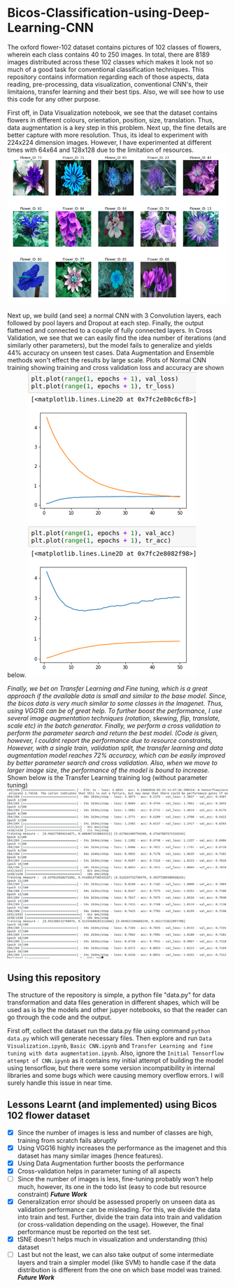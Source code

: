 # Bicos-Classification-using-Deep-Learning-CNN

The oxford flower-102 dataset contains pictures of 102 classes of flowers, wherein each class contains 40 to 250 images. In total, there are 8189 images distributed across these 102 classes which makes it look not so much of a good task for conventional classification techniques. This repository contains information regarding each of those aspects, data reading, pre-processing, data visualization, conventional CNN's, their limitaions, transfer learning and their best tips. Also, we will see how to use this code for any other purpose.

First off, in Data Visualization notebook, we see that the dataset contains flowers in different colours, orientation, position, size, translation. Thus, data augmentation is a key step in this problem. Next up, the fine details are better capture with more resolution. Thus, its ideal to experiment with 224x224 dimension images. However, I have experimented at different times with 64x64 and 128x128 due to the limitation of resources. ![A graphical plot from visualization](https://raw.githubusercontent.com/hmishra2250/Bicos-Classification-using-Deep-Learning-CNN/master/media/Flowers.png "Flower Visualization")

Next up, we build (and see) a normal CNN with 3 Convolution layers, each followed by pool layers and Dropout at each step. Finally, the output flattened and connected to a couple of fully connected layers. In Cross Validation, we see that we can easily find the idea number of iterations (and similarly other parameters), but the model fails to generalize and yields 44% accuracy on unseen test cases. Data Augmentation and Ensemble methods won't effect the results by large scale. Plots of Normal CNN training showing training and cross validation loss and accuracy are shown below. ![Plots of Normal CNN training](https://raw.githubusercontent.com/hmishra2250/Bicos-Classification-using-Deep-Learning-CNN/master/media/Logs%20plots.png)

_Finally, we bet on Transfer Learning and Fine tuning, which is a great approach if the available data is small and similar to the base model. Since, the bicos data is very much similar to some classes in the Imagenet. Thus, using VGG16 can be of great help. To further boost the performance, I use several image augmentation techniques (rotation, skewing, flip, translate, scale etc) in the batch generator. Finally, we perform a cross validation to perform the parameter search and return the best model. (Code is given, however, I couldnt report the performance due to resource constraints, However, with a single train, validation split, the transfer learning and data augmentation model reaches 72% accuracy, which can be easily improved by better parameter search and cross validation. Also, when we move to larger image size, the performance of the model is bound to increase._ Shown below is the Transfer Learning training log (without parameter tuning) ![Transfer Learning training log (without parameter tuning)](https://raw.githubusercontent.com/hmishra2250/Bicos-Classification-using-Deep-Learning-CNN/master/media/Logs.png)

## Using this repository
The structure of the repository is simple, a python file "data.py" for data transformation and data files generation in different shapes, which will be used as is by the models and other jupyer notebooks, so that the reader can go through the code and the output.

First off, collect the dataset run the data.py file using command `python data.py` which will generate necessary files. Then explore and run `Data Visualization.ipynb`, `Basic CNN.ipynb` and `Transfer Learning and fine tuning with data augmentation.ipynb`. Also, ignore the `Initial Tensorflow attempt of CNN.ipynb` as it contains my initial attempt of building the model using tensorflow, but there were some version incompatibility in internal libraries and some bugs which were causing memory overflow errors. I will surely handle this issue in near time.

## Lessons Learnt (and implemented) using Bicos 102 flower dataset
- [x] Since the number of images is less and number of classes are high, training from scratch fails abruptly
- [x] Using VGG16 highly increases the performance as the imagenet and this dataset has many similar images (hence features).
- [x] Using Data Augmentation further boosts the performance
- [x] Cross-validation helps in parameter tuning of all aspects
- [ ] Since the number of images is less, fine-tuning probably won't help much, however, its one in the todo list (easy to code but resource constraint) **_Future Work_**
- [x] Generalization error should be assessed properly on unseen data as validation performance can be misleading. For this, we divide the data into train and test. Further, divide the train data into train and validation (or cross-validation depending on the usage). However, the final performance must be reported on the test set.
- [x] tSNE doesn't helps much in visualization and understanding (this) dataset
- [ ] Last but not the least, we can also take output of some intermediate layers and train a simpler model (like SVM) to handle case if the data distribution is different from the one on which base model was trained. **_Future Work_**
